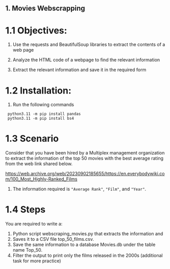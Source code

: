 ## 1. Movies Webscrapping

# 1.1 Objectives:

1. Use the requests and BeautifulSoup libraries to extract the contents of a web page

2. Analyze the HTML code of a webpage to find the relevant information

3. Extract the relevant information and save it in the required form

# 1.2 Installation:

1. Run the following commands

```
 python3.11 -m pip install pandas
 python3.11 -m pip install bs4
```

# 1.3 Scenario

Consider that you have been hired by a Multiplex management organization to extract the information of the top 50 movies with the best average rating from the web link shared below.

https://web.archive.org/web/20230902185655/https://en.everybodywiki.com/100_Most_Highly-Ranked_Films

1. The information required is `"Average Rank"`, `"Film"`, and `"Year"`.

# 1.4 Steps

You are required to write a:

1. Python script webscraping_movies.py that extracts the information and
2. Saves it to a CSV file top_50_films.csv.
3. Save the same information to a database Movies.db under the table name Top_50.
4. Filter the output to print only the films released in the 2000s (additional task for more practice)

